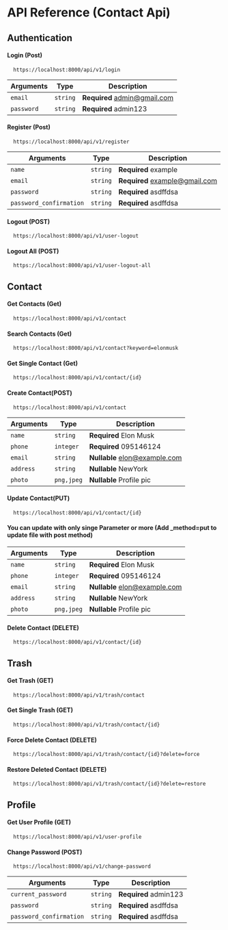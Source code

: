 # API Reference (Contact Api)

## Authentication

#### Login (Post)


      https://localhost:8000/api/v1/login


| Arguments | Type     | Description                |
|--------- |-------- |-------------------------- |
| `email` | `string` | **Required** admin@gmail.com |
| `password` | `string` | **Required** admin123 |


#### Register (Post)


      https://localhost:8000/api/v1/register


| Arguments | Type     | Description                |
|--------- |-------- |-------------------------- |
| `name` | `string` | **Required** example |
| `email` | `string` | **Required** example@gmail.com |
| `password` | `string` | **Required** asdffdsa |
| `password_confirmation` | `string` | **Required** asdffdsa |


#### Logout (POST)


      https://localhost:8000/api/v1/user-logout


#### Logout All (POST)


      https://localhost:8000/api/v1/user-logout-all



## Contact

#### Get Contacts (Get)


      https://localhost:8000/api/v1/contact



#### Search Contacts (Get)


      https://localhost:8000/api/v1/contact?keyword=elonmusk



#### Get Single Contact (Get)


      https://localhost:8000/api/v1/contact/{id}


#### Create Contact(POST)


      https://localhost:8000/api/v1/contact


| Arguments | Type     | Description                |
|--------- |-------- |-------------------------- |
| `name` | `string` | **Required** Elon Musk |
| `phone` | `integer` | **Required** 095146124 |
| `email` | `string` | **Nullable** elon@example.com |
| `address` | `string` | **Nullable** NewYork |
| `photo` | `png,jpeg` | **Nullable** Profile pic |

#### Update Contact(PUT)


      https://localhost:8000/api/v1/contact/{id}

  #### You can update with only singe Parameter or more (Add _method=put to update file with post method)

| Arguments | Type     | Description                |
|--------- |-------- |-------------------------- |
| `name` | `string` | **Required** Elon Musk |
| `phone` | `integer` | **Required** 095146124 |
| `email` | `string` | **Nullable** elon@example.com |
| `address` | `string` | **Nullable** NewYork |
| `photo` | `png,jpeg` | **Nullable** Profile pic |

#### Delete Contact (DELETE)


      https://localhost:8000/api/v1/contact/{id}


## Trash 

#### Get Trash (GET)


      https://localhost:8000/api/v1/trash/contact


#### Get Single Trash (GET)


      https://localhost:8000/api/v1/trash/contact/{id}


#### Force Delete Contact (DELETE)


      https://localhost:8000/api/v1/trash/contact/{id}?delete=force


#### Restore Deleted Contact (DELETE)


      https://localhost:8000/api/v1/trash/contact/{id}?delete=restore


## Profile

#### Get User Profile (GET)


      https://localhost:8000/api/v1/user-profile


#### Change Password (POST)

      https://localhost:8000/api/v1/change-password

| Arguments | Type     | Description                |
|---------- |----------|----------------------------|
| `current_password` | `string` | **Required** admin123 |
| `password` | `string` | **Required** asdffdsa |
| `password_confirmation` | `string` | **Required** asdffdsa |












